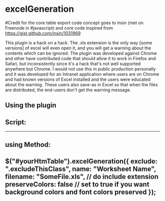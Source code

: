 # excelGeneration
#Credit for the core table export code concept goes to insin (met on Freenode in #javascript) and core code inspired from https://gist.github.com/insin/1031969



This plugin is a hack on a hack. The .xls extension is the only way [some versions] of excel will even open it, and you will get a warning about the contents which can be ignored. The plugin was developed against Chrome and other have contributed code that should allow it to work in Firefox and Safari, but inconsistently since it's a hack that's not well supported anywhere but Chrome. I would not use this in public production personally and it was developed for an Intranet application where users are on Chrome and had known versions of Excel installed and the users were educated about the warning. These users also save-as in Excel so that when the files are distributed, the end-users don't get the warning message.

Using the plugin
-------------------
Script:
-------

<script src="https://github.com/rnkNandhu/excelGeneration.js"></script>

------------------------------

using Method:
----------------

$("#yourHtmTable").excelGeneration({
    exclude: ".excludeThisClass",
    name: "Worksheet Name",
    filename: "SomeFile.xls", // do include extension
    preserveColors: false // set to true if you want background colors and font colors preserved
});
-------------------------------------------------------------------------------------
